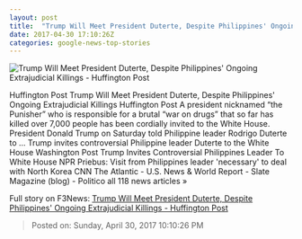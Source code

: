 ```yaml
---
layout: post
title:  "Trump Will Meet President Duterte, Despite Philippines' Ongoing Extrajudicial Killings - Huffington Post"
date: 2017-04-30 17:10:26Z
categories: google-news-top-stories
---
```


![Trump Will Meet President Duterte, Despite Philippines' Ongoing Extrajudicial Killings - Huffington Post](http://img.huffingtonpost.com/asset//590626af1c00002700e8278f.jpeg)

Huffington Post Trump Will Meet President Duterte, Despite Philippines' Ongoing Extrajudicial Killings Huffington Post A president nicknamed “the Punisher” who is responsible for a brutal “war on drugs” that so far has killed over 7,000 people has been cordially invited to the White House. President Donald Trump on Saturday told Philippine leader Rodrigo Duterte to ... Trump invites controversial Philippine leader Duterte to the White House Washington Post Trump Invites Controversial Philippines Leader To White House NPR Priebus: Visit from Philippines leader 'necessary' to deal with North Korea CNN The Atlantic - U.S. News & World Report - Slate Magazine (blog) - Politico all 118 news articles »


Full story on F3News: [Trump Will Meet President Duterte, Despite Philippines' Ongoing Extrajudicial Killings - Huffington Post](http://www.f3nws.com/n/qXvJh)

> Posted on: Sunday, April 30, 2017 10:10:26 PM
